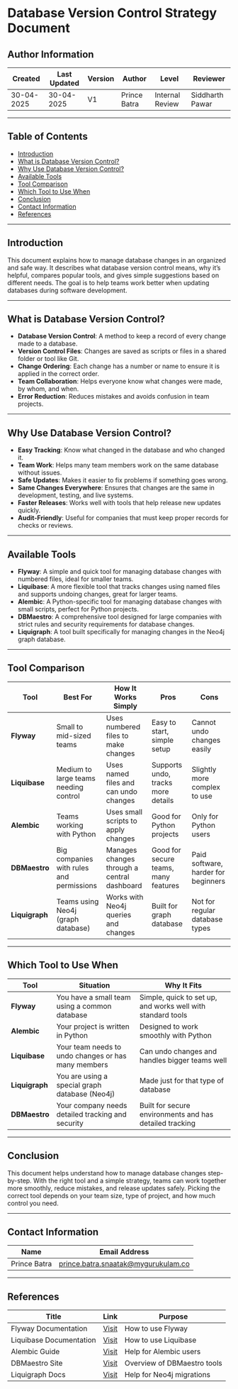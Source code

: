 # Database Version Control Strategy Document

## **Author Information**

| Created     | Last Updated | Version | Author         | Level           | Reviewer         |
|-------------|--------------|---------|----------------|------------------|------------------|
| 30-04-2025  | 30-04-2025   | V1      | Prince Batra   | Internal Review | Siddharth Pawar  |

---

## **Table of Contents**

- [Introduction](#introduction)  
- [What is Database Version Control?](#what-is-database-version-control)  
- [Why Use Database Version Control?](#why-use-database-version-control)  
- [Available Tools](#available-tools)  
- [Tool Comparison](#tool-comparison)  
- [Which Tool to Use When](#which-tool-to-use-when)  
- [Conclusion](#conclusion)  
- [Contact Information](#contact-information)  
- [References](#references)

---

## **Introduction**

This document explains how to manage database changes in an organized and safe way. It describes what database version control means, why it’s helpful, compares popular tools, and gives simple suggestions based on different needs. The goal is to help teams work better when updating databases during software development.

---

## **What is Database Version Control?**

- **Database Version Control**: A method to keep a record of every change made to a database.
- **Version Control Files**: Changes are saved as scripts or files in a shared folder or tool like Git.
- **Change Ordering**: Each change has a number or name to ensure it is applied in the correct order.
- **Team Collaboration**: Helps everyone know what changes were made, by whom, and when.
- **Error Reduction**: Reduces mistakes and avoids confusion in team projects.

---

## **Why Use Database Version Control?**

- **Easy Tracking**: Know what changed in the database and who changed it.
- **Team Work**: Helps many team members work on the same database without issues.
- **Safe Updates**: Makes it easier to fix problems if something goes wrong.
- **Same Changes Everywhere**: Ensures that changes are the same in development, testing, and live systems.
- **Faster Releases**: Works well with tools that help release new updates quickly.
- **Audit-Friendly**: Useful for companies that must keep proper records for checks or reviews.

---

## **Available Tools**

- **Flyway**: A simple and quick tool for managing database changes with numbered files, ideal for smaller teams.
- **Liquibase**: A more flexible tool that tracks changes using named files and supports undoing changes, great for larger teams.
- **Alembic**: A Python-specific tool for managing database changes with small scripts, perfect for Python projects.
- **DBMaestro**: A comprehensive tool designed for large companies with strict rules and security requirements for database changes.
- **Liquigraph**: A tool built specifically for managing changes in the Neo4j graph database.

---

## **Tool Comparison**

| Tool        | Best For                                   | How It Works Simply                          | Pros                                         | Cons                                     |
|-------------|---------------------------------------------|-----------------------------------------------|----------------------------------------------|------------------------------------------|
| **Flyway**      | Small to mid-sized teams                    | Uses numbered files to make changes           | Easy to start, simple setup                  | Cannot undo changes easily               |
| **Liquibase**   | Medium to large teams needing control       | Uses named files and can undo changes         | Supports undo, tracks more details           | Slightly more complex to use             |
| **Alembic**     | Teams working with Python                   | Uses small scripts to apply changes           | Good for Python projects                     | Only for Python users                    |
| **DBMaestro**   | Big companies with rules and permissions    | Manages changes through a central dashboard   | Good for secure teams, many features         | Paid software, harder for beginners      |
| **Liquigraph**  | Teams using Neo4j (graph database)          | Works with Neo4j queries and changes          | Built for graph database                     | Not for regular database types           |

---

## **Which Tool to Use When**

| Tool         | Situation                                            | Why It Fits                                                             |
|-----------------------|------------------------------------------------------|-------------------------------------------------------------------------|
| **Flyway**             | You have a small team using a common database        | Simple, quick to set up, and works well with standard tools             |
| **Alembic**            | Your project is written in Python                    | Designed to work smoothly with Python                                   |
| **Liquibase**          | Your team needs to undo changes or has many members  | Can undo changes and handles bigger teams well                         |
| **Liquigraph**         | You are using a special graph database (Neo4j)       | Made just for that type of database                                     |
| **DBMaestro**          | Your company needs detailed tracking and security    | Built for secure environments and has detailed tracking                 |

---

## **Conclusion**

This document helps understand how to manage database changes step-by-step. With the right tool and a simple strategy, teams can work together more smoothly, reduce mistakes, and release updates safely. Picking the correct tool depends on your team size, type of project, and how much control you need.

---

## **Contact Information**

| Name          | Email Address                            |
|---------------|-------------------------------------------|
| Prince Batra  | prince.batra.snaatak@mygurukulam.co       |

---

## **References**

| Title                      | Link                                                                                   | Purpose                                      |
|----------------------------|----------------------------------------------------------------------------------------|----------------------------------------------|
| Flyway Documentation       | [Visit](https://documentation.red-gate.com/fd)                                        | How to use Flyway                           |
| Liquibase Documentation    | [Visit](https://www.liquibase.org/documentation)                                     | How to use Liquibase                        |
| Alembic Guide              | [Visit](https://alembic.sqlalchemy.org/en/latest/)                                   | Help for Alembic users                      |
| DBMaestro Site             | [Visit](https://www.dbmaestro.com/)                                                   | Overview of DBMaestro tools                 |
| Liquigraph Docs            | [Visit](https://www.liquigraph.org/)                                                  | Help for Neo4j migrations                   |
